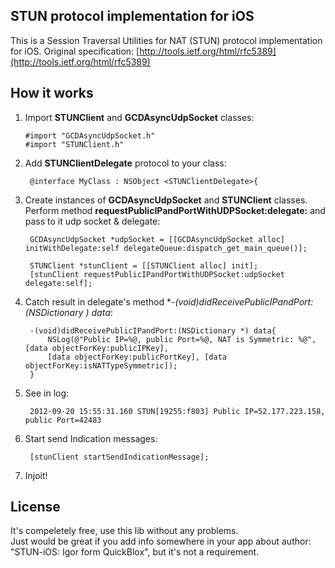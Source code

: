 <h2>STUN protocol implementation for iOS</h2>

This is a Session Traversal Utilities for NAT (STUN)  protocol implementation for iOS.
Original specification: [http://tools.ietf.org/html/rfc5389](http://tools.ietf.org/html/rfc5389)

<h2>How it works</h2>

1.  Import **STUNClient** and **GCDAsyncUdpSocket** classes:

        #import "GCDAsyncUdpSocket.h"
        #import "STUNClient.h"  

2. Add **STUNClientDelegate** protocol to your class:

        @interface MyClass : NSObject <STUNClientDelegate>{

3. Create instances of **GCDAsyncUdpSocket** and **STUNClient** classes. Perform method **requestPublicIPandPortWithUDPSocket:delegate:** and pass to it udp socket & delegate:

        GCDAsyncUdpSocket *udpSocket = [[GCDAsyncUdpSocket alloc] initWithDelegate:self delegateQueue:dispatch_get_main_queue()];

        STUNClient *stunClient = [[STUNClient alloc] init];
        [stunClient requestPublicIPandPortWithUDPSocket:udpSocket delegate:self];

4. Catch result in delegate's method **-(void)didReceivePublicIPandPort:(NSDictionary *) data**:

        -(void)didReceivePublicIPandPort:(NSDictionary *) data{
            NSLog(@"Public IP=%@, public Port=%@, NAT is Symmetric: %@", [data objectForKey:publicIPKey],
            [data objectForKey:publicPortKey], [data objectForKey:isNATTypeSymmetric]);
        }

5. See in log:

        2012-09-20 15:55:31.160 STUN[19255:f803] Public IP=52.177.223.158, public Port=42483

6. Start send Indication messages:

        [stunClient startSendIndicationMessage];

7. Injoit!

<h2>License</h2>
It's compeletely free, use this lib without any problems.<br>
Just would be great if you add info somewhere in your app about author: "STUN-iOS: Igor form QuickBlox", but it's not a requirement. 
